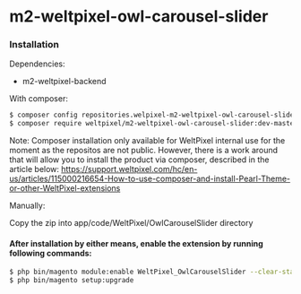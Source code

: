 # m2-weltpixel-owl-carousel-slider

### Installation

Dependencies:
 - m2-weltpixel-backend

With composer:

```sh
$ composer config repositories.welpixel-m2-weltpixel-owl-carousel-slider git git@github.com:rusdragos/m2-weltpixel-owl-carousel-slider.git
$ composer require weltpixel/m2-weltpixel-owl-carousel-slider:dev-master
```
Note: Composer installation only available for WeltPixel internal use for the moment as the repositos are not public. However, there is a work around that will allow you to install the product via composer, described in the article below: https://support.weltpixel.com/hc/en-us/articles/115000216654-How-to-use-composer-and-install-Pearl-Theme-or-other-WeltPixel-extensions


Manually:

Copy the zip into app/code/WeltPixel/OwlCarouselSlider directory


#### After installation by either means, enable the extension by running following commands:

```sh
$ php bin/magento module:enable WeltPixel_OwlCarouselSlider --clear-static-content
$ php bin/magento setup:upgrade
```
